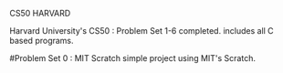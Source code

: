 CS50 HARVARD


Harvard University's CS50 : Problem Set 1-6 completed. includes all C based programs.

#Problem Set 0 : MIT Scratch simple project using MIT's Scratch.